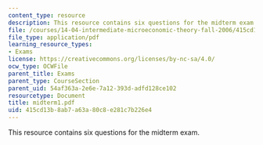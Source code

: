 ```yaml
---
content_type: resource
description: This resource contains six questions for the midterm exam.
file: /courses/14-04-intermediate-microeconomic-theory-fall-2006/415cd13b8ab7a63a80c8e281c7b226e4_midterm1.pdf
file_type: application/pdf
learning_resource_types:
- Exams
license: https://creativecommons.org/licenses/by-nc-sa/4.0/
ocw_type: OCWFile
parent_title: Exams
parent_type: CourseSection
parent_uid: 54af363a-2e6e-7a12-393d-adfd128ce102
resourcetype: Document
title: midterm1.pdf
uid: 415cd13b-8ab7-a63a-80c8-e281c7b226e4
---
```

This resource contains six questions for the midterm exam.